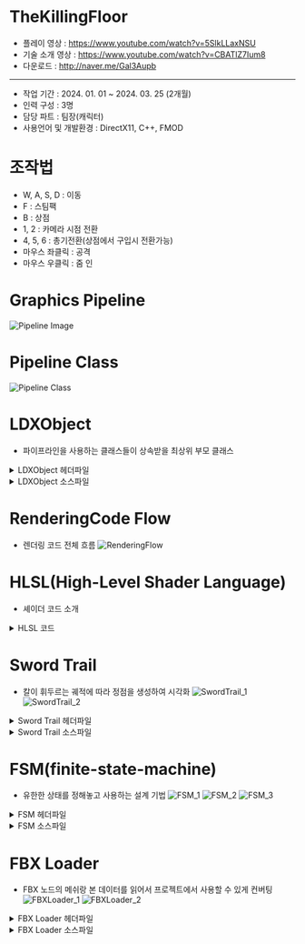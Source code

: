 # TheKillingFloor
* 플레이 영상 : <https://www.youtube.com/watch?v=5SlkLLaxNSU>
* 기술 소개 영상 : <https://www.youtube.com/watch?v=CBATlZ7Ium8>
* 다운로드 : <http://naver.me/Gal3Aupb>
***
* 작업 기간 : 2024. 01. 01 ~ 2024. 03. 25 (2개월)
* 인력 구성 : 3명
* 담당 파트 : 팀장(캐릭터)
* 사용언어 및 개발환경 : DirectX11, C++, FMOD
# 조작법    
* W, A, S, D : 이동
* F : 스팀팩
* B : 상점
* 1, 2 : 카메라 시점 전환
* 4, 5, 6 : 총기전환(상점에서 구입시 전환가능)
* 마우스 좌클릭 : 공격
* 마우스 우클릭 : 줌 인
# Graphics Pipeline
![Pipeline Image](https://github.com/Eruien/TheKillingFloor_DirectX11_TeamProject/blob/main/Image/Pipeline.png)
# Pipeline Class
![Pipeline Class](https://github.com/Eruien/TheKillingFloor_DirectX11_TeamProject/blob/main/Image/PipelineClass.png)
# LDXObject
* 파이프라인을 사용하는 클래스들이 상속받을 최상위 부모 클래스
<details>
<summary> LDXObject 헤더파일</summary>
	
```cpp
// 그래픽 파이프 라인과 관련된 버퍼
// 파이프 라인에 넣어줄 정점 배열(m_VertexList)
// m_VertexList 배열에 SimpleVertex는 PNCT(Position, Normal, Color, Texture) 데이터로 구성

class LDXObject
{
public:
	ComPtr<ID3D11Device> m_pDevice;
	ComPtr<ID3D11DeviceContext> m_pImmediateContext;
	ComPtr<ID3D11Buffer> m_pVertexBuffer;
	ComPtr<ID3D11Buffer> m_pIndexBuffer;
	ComPtr<ID3D11Buffer> m_pConstantBuffer;
	ComPtr<ID3D11InputLayout> m_pVertexLayout;
	std::vector<SimpleVertex> m_VertexList;
	std::vector<DWORD> m_IndexList;
	LTexture* m_Tex = nullptr;
	LShader* m_Shader = nullptr;
	CB_Data m_cbData;
public:
	void Set();
	virtual bool CreateVertexData();
	virtual bool CreateIndexData();
	virtual bool CreateVertexBuffer();
	virtual bool CreateIndexBuffer();
	virtual bool CreateConstantBuffer();
	virtual bool CreateLayout();
	virtual bool Create(std::wstring shaderFileName, std::wstring texFileName);
public:
	virtual bool Init();
	virtual bool Frame();
	virtual bool PreRender();
	virtual bool Render();
	virtual bool PostRender();
	virtual bool Release();
public:
	virtual ~LDXObject() {}
};
```

</details>

<details>
<summary> LDXObject 소스파일</summary>
	
```cpp
// 정점 구조체(SimpleVertex) * 구조체 개수 만큼 메모리 할당
// initialData에는 m_VertexList 배열의 처음 주소 할당
// IndexBuffer, ConstantBuffer도 비슷한 방식으로 생성
bool LDXObject::CreateVertexBuffer()
{    
    D3D11_BUFFER_DESC bufferDesc;
	ZeroMemory(&bufferDesc, sizeof(bufferDesc));
	bufferDesc.ByteWidth = sizeof(SimpleVertex) * m_VertexList.size();
	bufferDesc.Usage = D3D11_USAGE_DEFAULT;
	bufferDesc.BindFlags = D3D11_BIND_VERTEX_BUFFER;

	D3D11_SUBRESOURCE_DATA initialData;
	ZeroMemory(&initialData, sizeof(initialData));
	initialData.pSysMem = &m_VertexList.at(0);

	HRESULT hr = m_pDevice->CreateBuffer(
		&bufferDesc,
		&initialData,
		m_pVertexBuffer.GetAddressOf());

	if (FAILED(hr))
	{
		MessageBoxA(NULL, "Create VertexBuffer Error", "Error Box", MB_OK);
		return false;
	}

	return true;
}

bool LDXObject::CreateIndexBuffer()
{
	if (m_IndexList.size() == 0) return true;

	D3D11_BUFFER_DESC bufferDesc;
	ZeroMemory(&bufferDesc, sizeof(bufferDesc));
	bufferDesc.ByteWidth = sizeof(DWORD) * m_IndexList.size();
	bufferDesc.Usage = D3D11_USAGE_DYNAMIC;
	bufferDesc.BindFlags = D3D11_BIND_INDEX_BUFFER;
	bufferDesc.CPUAccessFlags = D3D11_CPU_ACCESS_WRITE;

	D3D11_SUBRESOURCE_DATA initialData;
	ZeroMemory(&initialData, sizeof(initialData));
	initialData.pSysMem = &m_IndexList.at(0);

	HRESULT hr = m_pDevice->CreateBuffer(
		&bufferDesc,
		&initialData,
		m_pIndexBuffer.GetAddressOf());

	if (FAILED(hr))
	{
		MessageBoxA(NULL, "Create IndexBuffer Error", "Error Box", MB_OK);
		return false;
	}

	return true;
}

bool LDXObject::CreateConstantBuffer()
{
	D3D11_BUFFER_DESC bufferDesc{};
	ZeroMemory(&bufferDesc, sizeof(bufferDesc));

	bufferDesc.ByteWidth = sizeof(CB_Data);
	bufferDesc.Usage = D3D11_USAGE_DEFAULT;
	bufferDesc.BindFlags = D3D11_BIND_CONSTANT_BUFFER;
	HRESULT hr = m_pDevice->CreateBuffer(
		&bufferDesc,
		nullptr,
		m_pConstantBuffer.GetAddressOf());

	if (FAILED(hr))
	{
		MessageBoxA(NULL, "Create ConstantBuffer Error", "Error Box", MB_OK);
		return false;
	}

	return true;
}

// 파이프 라인 정점(Vertex) 레이아웃(Layout) 설정
// 현재 프로젝트에서는 PNCT(Position, Normal, Color, Texture) 데이터를 사용
bool LDXObject::CreateLayout()
{
	D3D11_INPUT_ELEMENT_DESC layout[] =
	{
		{ "POSITION", 0, DXGI_FORMAT_R32G32B32_FLOAT, 0,  0, D3D11_INPUT_PER_VERTEX_DATA, 0 },
		{ "NORMAL",   0, DXGI_FORMAT_R32G32B32_FLOAT, 0, 12, D3D11_INPUT_PER_VERTEX_DATA, 0 },
		{ "COLOR",    0, DXGI_FORMAT_R32G32B32A32_FLOAT, 0, 24, D3D11_INPUT_PER_VERTEX_DATA, 0 },
		{ "TEXCOORD", 0, DXGI_FORMAT_R32G32_FLOAT,    0, 40, D3D11_INPUT_PER_VERTEX_DATA, 0 },
	};

	HRESULT hr = m_pDevice->CreateInputLayout(
		layout, sizeof(layout) / sizeof(layout[0]),
		m_Shader->m_pVSBlob->GetBufferPointer(),
		m_Shader->m_pVSBlob->GetBufferSize(),
		m_pVertexLayout.GetAddressOf());

	if (FAILED(hr))
	{
		MessageBoxA(NULL, "Create Input Layout Error", "Error Box", MB_OK);
		return false;
	}

	return true;
}

// 렌더링 작업전에 사전 작업처리 PreRender 함수
bool LDXObject::PreRender()
{
	m_pImmediateContext->IASetInputLayout(m_pVertexLayout.Get());
	m_pImmediateContext->VSSetConstantBuffers(0, 1, m_pConstantBuffer.GetAddressOf());

	if (m_Shader)
	{
		// VS와PS Shader를 stage에 세팅
		m_Shader->Apply();
	}

	if (m_Tex)
	{
		// PSSetShaderResources // ps에 m_pTexSRV 세팅
		m_Tex->Apply();
	}

	UINT stride = sizeof(SimpleVertex);
	UINT offset = 0;
	m_pImmediateContext->IASetVertexBuffers(0, 1, m_pVertexBuffer.GetAddressOf(), &stride, &offset);
	m_pImmediateContext->IASetPrimitiveTopology(D3D11_PRIMITIVE_TOPOLOGY_TRIANGLELIST);


	return true;
}

// 렌더링 작업 함수
bool LDXObject::Render()
{
	PreRender();
	PostRender();
	return true;
}

// 렌더링 이후 작업 PostRender 함수
bool LDXObject::PostRender()
{
	if (m_pIndexBuffer == nullptr)
	{
		m_pImmediateContext->Draw(m_VertexList.size(), 0);
	}
	else
	{
		
		m_pImmediateContext->IASetIndexBuffer(m_pIndexBuffer.Get(), DXGI_FORMAT_R32_UINT, 0);
		m_pImmediateContext->DrawIndexed(m_IndexList.size(), 0, 0);
	}
	
	return true;
}
```

</details>

# RenderingCode Flow
* 렌더링 코드 전체 흐름
![RenderingFlow](https://github.com/Eruien/TheKillingFloor_DirectX11_TeamProject/blob/main/Image/RenderingFlow.png)
# HLSL(High-Level Shader Language)
* 셰이더 코드 소개
<details>
<summary> HLSL 코드</summary>
	
```cpp
// ShaderResourceView에서 Diffuse Texture를 읽어 GPU 레지스터에 등록
Texture2D g_txDiffuse1 : register(t0);
// 필터링 제어에 사용
SamplerState sample0 : register(s0);

// 정점(Vertex) 데이터를 입력받을 때는 사용자가 설정한 레이아웃(Layout)의 이름(POSITION, NORMAL, COLOR, TEXCOORD)과 같아야 한다.
struct VS_INPUT
{
    float3 p : POSITION;
    float3 n : NORMAL;
    float4 c : COLOR;
    float2 t : TEXCOORD;
};

// 정점 데이터를 계산해서 이후의 파이프라인에 넘겨주게 되는데 위치(SV_POSITION)의 경우 고정된 이름으로 넘겨주게 된다. 어떠한 것이 위치인지 알아야 이후의 파이프라인에서 위치를 기반해서 처리하기 때문이다.
struct VS_OUTPUT
{
    float4 p : SV_POSITION;
    float3 n : NORMAL;
    float4 c : COLOR0;
    float2 t : TEXCOORD0;
};

// 상수버퍼(레지스터 단위로 저장되어야 한다.)
// 레지스터 단위란, float4(x,y,z,w)
cbuffer cb0
{
    matrix g_matWorld  : packoffset(c0);// float4x4 // 4개
    matrix g_matView  : packoffset(c4);
    matrix g_matProj  : packoffset(c8);
};

// 이후의 파이프라인에 넘겨주기 위해 정점(Vertex) 하나마다 행렬을 곱해준다.
VS_OUTPUT VS(VS_INPUT vIn)
{
    VS_OUTPUT vOut = (VS_OUTPUT)0;
    float4 vWorld = mul(float4(vIn.p,1.0f),g_matWorld);
    float4 vView = mul(vWorld, g_matView);
    float4 vProj = mul(vView, g_matProj);
    vOut.p = vProj;
    vOut.n = vIn.n;
    vOut.t = vIn.t;
    vOut.c = vIn.c;
    return vOut;
}

// 위에까지 VertexShader
// 아래부터 PixelShader

// SV_Target : 반환 값의 의도가 색상이라는 걸 나타낸다.
// 텍스처(Texture)에서 Sampler State로 필터링 된 색상을 반환 
float4 PS(VS_OUTPUT vIn) : SV_Target
{
    // r,g,b,a(1)=불투명, a(0)=완전투명, a(0.0< 1.0f)= 반투명
    return g_txDiffuse1.Sample(sample0, vIn.t);
}
```

</details>

# Sword Trail
* 칼이 휘두르는 궤적에 따라 정점을 생성하여 시각화
![SwordTrail_1](https://github.com/Eruien/TheKillingFloor_DirectX11_TeamProject/blob/main/Image/SwordTrail_1.png)
![SwordTrail_2](https://github.com/Eruien/TheKillingFloor_DirectX11_TeamProject/blob/main/Image/SwordTrail_2.png)

<details>
<summary> Sword Trail 헤더파일</summary>
	
```cpp
class LTrail : public LObject
{
public:
        // 트레일에 사용될 정점의 개수
	int m_iTrailVertexSize = 96;
	int m_iTrailCountSize = 95;
        // 0 ~ 95까지 시간이 지나면 카운트 증가
	int m_iVertexCount = 0;
        // 트레일의 시작 타이머값을 0으로 설정할 시 초반 트레일이 사라지는 문제가 있어서 End값보다 크게 설정
	float m_TimerStart = 1.0;
	float m_TimerEnd = 0.01;
        // Catmull-Rom Splines에 사용될 배열
	int m_iCatmullRomIndex[4] = { 0, };
public:
	void RenderTrail(TVector3* localSwordLow, TVector3* localSwordHigh, TMatrix* matSwordParent);
	void InterpolRenderTrail(TVector3* localSwordLow, TVector3* localSwordHigh, TMatrix* matSwordParent);
public:
	bool CreateVertexData() override;
	bool CreateIndexData() override;
};
```

</details>
<details>
<summary> Sword Trail 소스파일</summary>
	
```cpp
// m_TimerEnd의 경우 하나의 텍스처(Texture) 트레일(Trail)이 끝나는 시간입니다. 시간이 경과되면 타이머를 초기화하고 다음 텍스처(Texture)를 그리기 시작합니다.
// m_iVertexCount는 정점 개수의 최대치입니다. 최대치를 넘어가면 전체 정점을 배열에서 제거하고 화면에서 트레일 텍스처(Textrue)를 지웁니다.
// 이후에는 Catmull-Rom Splines에 사용할 정점 4개를 선정하는  과정입니다.
void LTrail::InterpolRenderTrail(TVector3* localSwordLow, TVector3* localSwordHigh, TMatrix* matSwordParent)
{
    m_TimerStart += LGlobal::g_fSPF;

    if (m_TimerStart > m_TimerEnd)
    {
        m_TimerStart = 0.0f;
        m_iVertexCount += 2;
    }

    if (m_iVertexCount > m_iTrailCountSize)
    {
        m_VertexList.clear();
        m_VertexList.resize(m_iTrailVertexSize);
        m_iVertexCount = 0;
    }

    if (m_iVertexCount - 2 < 0)
    {
        m_iCatmullRomIndex[0] = m_iTrailCountSize - 1;
    }
    else
    {
        m_iCatmullRomIndex[0] = m_iVertexCount - 2;
    }

    m_iCatmullRomIndex[1] = m_iVertexCount;

    if (m_iVertexCount + 2 > m_iTrailCountSize)
    {
        m_iCatmullRomIndex[2] = 0;
        m_iCatmullRomIndex[3] = 2;
    }
    else
    {
        m_iCatmullRomIndex[2] = m_iVertexCount + 2;
        m_iCatmullRomIndex[3] = m_iVertexCount + 4;
    }

    if (m_iVertexCount + 4 > m_iTrailCountSize)
    {
        m_iCatmullRomIndex[3] = 0;
    }
    else
    {
        m_iCatmullRomIndex[3] = m_iVertexCount + 4;
    }

    for (int i = 0; i < 1; i++)
    {
        D3DXVec3CatmullRom(&m_VertexList[m_iVertexCount].p,
            &m_VertexList[m_iCatmullRomIndex[0]].p,
            &m_VertexList[m_iCatmullRomIndex[1]].p,
            &m_VertexList[m_iCatmullRomIndex[2]].p,
            &m_VertexList[m_iCatmullRomIndex[3]].p,
            0.5);

        D3DXVec3CatmullRom(&m_VertexList[m_iVertexCount + 1].p,
            &m_VertexList[m_iCatmullRomIndex[0] + 1].p,
            &m_VertexList[m_iCatmullRomIndex[1] + 1].p,
            &m_VertexList[m_iCatmullRomIndex[2] + 1].p,
            &m_VertexList[m_iCatmullRomIndex[3] + 1].p,
            0.5);
    }

    D3DXVec3TransformCoord(&m_VertexList[m_iVertexCount].p, localSwordLow, matSwordParent);
    D3DXVec3TransformCoord(&m_VertexList[m_iVertexCount + 1].p, localSwordHigh, matSwordParent);

    for (int i = 0; i < m_iVertexCount; i += 2)
    {
        m_VertexList[i].t = { float(i) / (float(m_iVertexCount) - 2), 0.0f };
        m_VertexList[i + 1].t = { float(i) / (float(m_iVertexCount) - 2), 1.0f };
    }

    LGlobal::g_pImmediateContext->UpdateSubresource(m_pVertexBuffer.Get(), 0, NULL, m_VertexList.data(), 0, 0);
    UINT stride = sizeof(SimpleVertex);
    UINT offset = 0;
    LGlobal::g_pImmediateContext->IASetVertexBuffers(0, 1, m_pVertexBuffer.GetAddressOf(), &stride, &offset);
    SetMatrix(nullptr, &LGlobal::g_pMainCamera->m_matView, &LGlobal::g_pMainCamera->m_matProj);
    Render();
}

bool LTrail::CreateVertexData()
{
	// 업데이트시 pnct값을 넣어주기 때문에 구조체에 값을 넣어주지 않아도 됨
	m_VertexList.resize(m_iTrailVertexSize);
	
	return true;
}

bool LTrail::CreateIndexData()
{
	int indexVertexSize = (m_iTrailVertexSize - 2) * 3;
	m_IndexList.resize(indexVertexSize);

	int squareSize = (indexVertexSize / 6) * 2;

	for (int i = 0; i < squareSize; i += 2)
	{
		m_IndexList[(i * 3)] = i + 3;
		m_IndexList[(i * 3) + 1] = i + 1;
		m_IndexList[(i * 3) + 2] = i;

		m_IndexList[(i * 3) + 3] = i + 2;
		m_IndexList[(i * 3) + 4] = i + 3;
		m_IndexList[(i * 3) + 5] = i;
	}

	return true;
}


```

</details>

# FSM(finite-state-machine)
* 유한한 상태를 정해놓고 사용하는 설계 기법
![FSM_1](https://github.com/Eruien/TheKillingFloor_DirectX11_TeamProject/blob/main/Image/FSM_1.png)
![FSM_2](https://github.com/Eruien/TheKillingFloor_DirectX11_TeamProject/blob/main/Image/FSM_2.png)
![FSM_3](https://github.com/Eruien/TheKillingFloor_DirectX11_TeamProject/blob/main/Image/FSM_3.png)

<details>
<summary> FSM 헤더파일</summary>
	
```cpp
// Map에는 현재 상태가 키(Key)로 저장되고 현재 상태가 어떤 FSM State 객체에 속하는지가 값(Value)으로 저장
class LFiniteStateMachine
{
public:
	std::map<State, std::unique_ptr<LFiniteState>> m_FiniteStateMap;
public:
	void AddStateTransition(State keyState, Event inputEvent, State outputState);
	State StateTransition(State currentState, Event inputEvent);
};

// 현재 상태를 저장하고 현재상태에서 어떠한 이벤트가 발생해야 다음 상태로 갈지 맵에 키와 값으로  저장
class LFiniteState
{
private:
	State m_State;
public:
	std::map<Event, State> m_StateMap;
public:
	State GetState() { return m_State; }
public:
	void AddTransition(Event inputEvent, State outputState);
	State Output(Event inputEvent);
public:
	LFiniteState(State state);
};
```

</details>
<details>
<summary> FSM 소스파일</summary>
	
```cpp
// Map에 현재 상태가 등록되어 있지 않다면 등록
// 현재 상태에서 매개변수 이벤트가 발생할 시 다음 상태로 변환되도록 Map에 저장
void LFiniteStateMachine::AddStateTransition(State keyState, Event inputEvent, State outputState)
{
	auto finiteIter = m_FiniteStateMap.find(keyState);

	if (m_FiniteStateMap.end() != finiteIter)
	{
		finiteIter->second->AddTransition(inputEvent, outputState);
	}
	else
	{
		m_FiniteStateMap.insert(std::make_pair(keyState, std::make_unique<LFiniteState>(keyState)));

		finiteIter = m_FiniteStateMap.find(keyState);
		finiteIter->second->AddTransition(inputEvent, outputState);
	}
}

// 현재 상태에서 해당되는 이벤트가 있다면 다음 이벤트를 반환
// 해당 상태가 등록되어 있지 않은 경우 None을 반환
State LFiniteStateMachine::StateTransition(State currentState, Event inputEvent)
{
	auto finiteIter = m_FiniteStateMap.find(currentState);

	if (finiteIter == m_FiniteStateMap.end())
	{
		return State::NONE;
	}

	auto retStateIter = finiteIter->second->m_StateMap.find(inputEvent);

	if (retStateIter == finiteIter->second->m_StateMap.end())
	{
		return State::NONE;
	}

	State state = retStateIter->second;
	return state;
}

// 현재상태에서 어떠한 이벤트가 발생해야 다음 상태로 갈지 맵에 키와 값으로 저장
void LFiniteState::AddTransition(Event inputEvent, State outputState)
{
	m_StateMap.insert(std::make_pair(inputEvent, outputState));
}

// 이벤트를 키값으로 어떠한 상태로 변환될지 검색
State LFiniteState::Output(Event inputEvent)
{
	auto iter = m_StateMap.find(inputEvent);
	State state = iter->second;
	return state;
}
```

</details>

# FBX Loader
* FBX 노드의 메쉬랑 본 데이터를 읽어서 프로젝트에서 사용할 수 있게 컨버팅
![FBXLoader_1](https://github.com/Eruien/TheKillingFloor_DirectX11_TeamProject/blob/main/Image/FBXLoader_1.png)
![FBXLoader_2](https://github.com/Eruien/TheKillingFloor_DirectX11_TeamProject/blob/main/Image/FBXLoader_2.png)

<details>
<summary> FBX Loader 헤더파일</summary>
	
```cpp
// FbxScene에서 RootNode를 가져와서 저장
// 노드는 빛, 카메라, 본, 메쉬등 여러 가지로 이루어져 있는데 프로젝트에서는 본과 메쉬를 사용
// m_MeshNodeList : 메쉬 노드 저장
// m_pNodeList : 본 노드를 저장
class LFbxImport
{
	FbxManager* m_pFbxManager = nullptr;
	FbxImporter* m_pFbxImporter = nullptr;
	FbxScene* m_pFbxScene = nullptr;
	FbxNode* m_RootNode = nullptr;
	std::vector<std::shared_ptr<LFbxObj>> m_MeshNodeList;
	std::vector<FbxNode*> m_pNodeList;
	std::map<FbxNode*, int> m_pFbxNodeNameMap;
public:
	void GetAnimation(LFbxObj* fbxObj);
public:
	FbxVector2 ReadTextureCoord(FbxLayerElementUV* layer, int iVertexIndex, int iIndex);
	FbxColor ReadColor(FbxLayerElementVertexColor* layer, int iVertexIndex, int iIndex);
	FbxVector4 ReadNormal(FbxLayerElementNormal* layer, int iVertexIndex, int iIndex);
	std::string ParseMaterial(FbxSurfaceMaterial* pMaterial);
	int GetSubMaterialIndex(FbxLayerElementMaterial* layer, int iPoly);
public:
	TMatrix ConvertAMatrix(FbxMatrix& m);
	TMatrix ConvertAMatrix(FbxAMatrix& m);
	TMatrix DxConvertMatrix(TMatrix& m);
	TMatrix ParseTransform(FbxNode* fbxNode);
public:
	bool ParseMeshSkinning(FbxMesh* pFbxMesh, LFbxObj* pMesh);
public:
	bool Load(std::wstring fbxFilePath, LFbxObj* fbxObj);
	void PreProcess(FbxNode* fbxNode, LFbxObj* fbxObj);
	void MeshLoad(FbxNode* fbxNode, LFbxObj* lMesh);
public:
	bool Init();
	bool Frame();
	bool Render();
	bool Release();
};
```

</details>
<details>
<summary> FBX Loader 소스파일</summary>
	
```cpp
// 함수는 여러가지가 있지만 전체적으로 FBX 메쉬의 정점을 가지고 와서 MAX -> DirectX11로 사용할 수 있게 컨버팅 하는 로직
```

</details>
